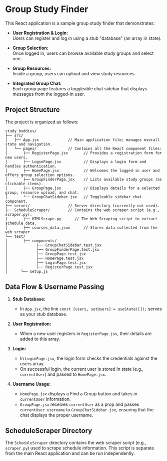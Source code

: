 # Group Study Finder

This React application is a sample group study finder that demonstrates:

- **User Registration & Login:**  
  Users can register and log in using a stub "database" (an array in state).

- **Group Selection:**  
  Once logged in, users can browse available study groups and select one.

- **Group Resources:**  
  Inside a group, users can upload and view study resources.

- **Integrated Group Chat:**  
  Each group page features a toggleable chat sidebar that displays messages from the logged-in user.

## Project Structure

The project is organized as follows:
```
study_buddies/
├── src/
│   ├── App.jsx             // Main application file; manages overall state and navigation.
│   └── pages/              // Contains all the React component files:
│       ├── RegisterPage.jsx       // Provides a registration form for new users.
│       ├── LoginPage.jsx          // Displays a login form and handles authentication.
│       ├── HomePage.jsx           // Welcomes the logged-in user and offers group selection options.
│       ├── GroupFinderPage.jsx    // Lists available study groups (as clickable items).
│       ├── GroupPage.jsx          // Displays details for a selected group, resource upload, and chat.
│       └── GroupChatSidebar.jsx   // Toggleable sidebar chat component.
├── server/                 // Server directory (currently not used).
├── ScheduleScraper/        // Contains the web scraper script (e.g., scraper.py).
│       ├── HTMLScrape.py      // The Web Scraping script to extract schedule data.
│       ├── courses_data.json      // Stores data collected from the web scraper
└── test/
│       ├── components/
│             ├── GroupChatSidebar.test.jsx
│             ├── GroupFinderPage.test.jsx
│             ├── GroupPage.test.jsx
│             ├── HomePage.test.jsx
│             ├── LoginPage.test.jsx
│             ├── RegisterPage.test.jsx
│      └── setup.js

```

## Data Flow & Username Passing

1. **Stub Database:**  
   - In `App.jsx`, the line `const [users, setUsers] = useState([]);` serves as your stub database.

2. **User Registration:**  
   - When a new user registers in `RegisterPage.jsx`, their details are added to this array.

3. **Login:**  
   - In `LoginPage.jsx`, the login form checks the credentials against the users array.
   - On successful login, the current user is stored in state (e.g., `currentUser`) and passed to `HomePage.jsx`.

4. **Username Usage:**  
   - `HomePage.jsx` displays a Find a Group button and takes in `currentUser` information.
   - `GroupPage.jsx` receives `currentUser` as a prop and passes `currentUser.username` to `GroupChatSidebar.jsx`, ensuring that the chat displays the proper username.

## ScheduleScraper Directory

The `ScheduleScraper` directory contains the web scraper script (e.g., `scraper.py`) used to scrape schedule information. This script is separate from the main React application and can be run independently.

